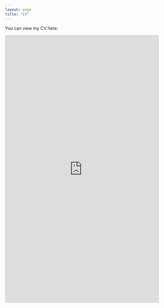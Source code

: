 ```yaml
---
layout: page
title: "CV"
---
```

You can view my CV here:

<embed src="https://acevrooman.github.io/CVApril2024.pdf" width="100%" height="875px" type="application/pdf" />


